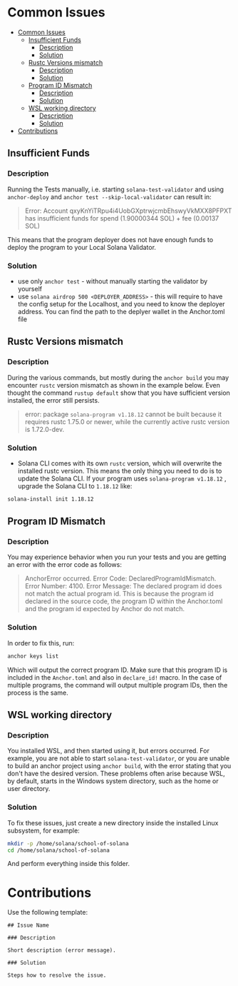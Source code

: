 # Common Issues

- [Common Issues](#common-issues)
  - [Insufficient Funds](#insufficient-funds)
    - [Description](#description)
    - [Solution](#solution)
  - [Rustc Versions mismatch](#rustc-versions-mismatch)
    - [Description](#description-1)
    - [Solution](#solution-1)
  - [Program ID Mismatch](#program-id-mismatch)
    - [Description](#description-2)
    - [Solution](#solution-2)
  - [WSL working directory](#wsl-working-directory)
    - [Description](#description-3)
    - [Solution](#solution-3)
- [Contributions](#contributions)


## Insufficient Funds

### Description

Running the Tests manually, i.e. starting `solana-test-validator` and using `anchor-deploy` and `anchor test --skip-local-validator` can result in:

>Error: Account qxyKnYiTRpu4i4UobGXptrwjcmbEhswyVkMXX8PFPXT has insufficient funds for spend (1.90000344 SOL) + fee (0.00137 SOL)

This means that the program deployer does not have enough funds to deploy the program to your Local Solana Validator.

### Solution

- use only `anchor test` - without manually starting the validator by yourself
- use `solana airdrop 500 <DEPLOYER_ADDRESS>` - this will require to have the config setup for the Localhost, and you need to know the deployer address. You can find the path to the deplyer wallet in the Anchor.toml file


## Rustc Versions mismatch

### Description

During the various commands, but mostly during the `anchor build` you may encounter `rustc` version mismatch as shown in the example below. Even thought the command `rustup default` show that you have sufficient version installed, the error still persists.

>error: package `solana-program v1.18.12` cannot be built because it requires rustc 1.75.0 or newer, while the currently active rustc version is 1.72.0-dev.

### Solution
- Solana CLI comes with its own `rustc` version, which will overwrite the installed rustc version. This means the only thing you need to do is to update the Solana CLI. If your program uses `solana-program v1.18.12` , upgrade the Solana CLI to `1.18.12` like:
```bash
solana-install init 1.18.12
```

## Program ID Mismatch

### Description

You may experience behavior when you run your tests and you are getting an error with the error code as follows:
>AnchorError occurred. Error Code: DeclaredProgramIdMismatch. Error Number: 4100. Error Message: The declared program id does not match the actual program id. This is because the program id declared in the source code, the program ID within the Anchor.toml and the program id expected by Anchor do not match.

### Solution

In order to fix this, run:
```bash
anchor keys list
```
Which will output the correct program ID. Make sure that this program ID is included in the `Anchor.toml` and also in `declare_id!` macro. In the case of multiple programs, the command will output multiple program IDs, then the process is the same.

## WSL working directory

### Description

You installed WSL, and then started using it, but errors occurred. For example, you are not able to start `solana-test-validator`, or you are unable to build an anchor project using `anchor build`, with the error stating that you don't have the desired version. These problems often arise because WSL, by default, starts in the Windows system directory, such as the home or user directory.

### Solution

To fix these issues, just create a new directory inside the installed Linux subsystem, for example:

```bash
mkdir -p /home/solana/school-of-solana
cd /home/solana/school-of-solana
```

And perform everything inside this folder.

# Contributions
Use the following template:

```
## Issue Name

### Description

Short description (error message).

### Solution

Steps how to resolve the issue.
```